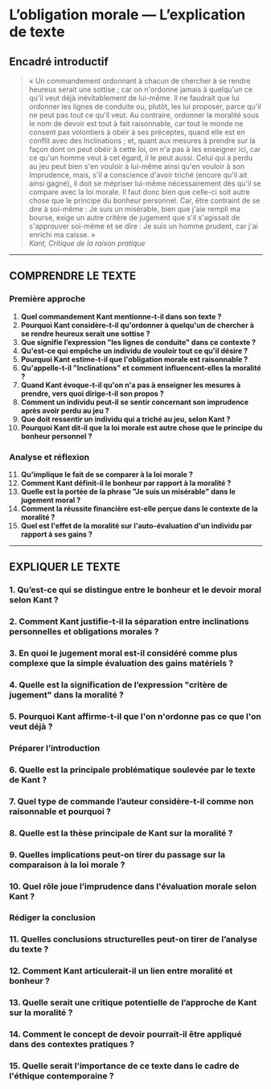 # L’obligation morale — L’explication de texte

## Encadré introductif
> « Un commandement ordonnant à chacun de chercher à se rendre heureux serait une sottise ; car on n'ordonne jamais à quelqu'un ce qu'il veut déjà inévitablement de lui-même. Il ne faudrait que lui ordonner les lignes de conduite ou, plutôt, les lui proposer, parce qu'il ne peut pas tout ce qu'il veut. Au contraire, ordonner la moralité sous le nom de devoir est tout à fait raisonnable, car tout le monde ne consent pas volontiers à obéir à ses préceptes, quand elle est en conflit avec des Inclinations ; et, quant aux mesures à prendre sur la façon dont on peut obéir à cette loi, on n'a pas à les enseigner ici, car ce qu'un homme veut à cet égard, il le peut aussi. Celui qui a perdu au jeu peut bien s'en vouloir à lui-même ainsi qu'en vouloir à son Imprudence, mais, s'il a conscience d'avoir triché (encore qu'il ait ainsi gagné), il doit se mépriser lui-même nécessairement dès qu'il se compare avec la loi morale. Il faut donc bien que celle-ci soit autre chose que le principe du bonheur personnel. Car, être contraint de se dire à soi-même : Je suis un misérable, bien que j'aie rempli ma bourse, exige un autre critère de jugement que s'il s'agissait de s'approuver soi-même et se dire : Je suis un homme prudent, car j'ai enrichi ma caisse. »  
> *Kant, Critique de la raison pratique*

---

## COMPRENDRE LE TEXTE

### Première approche

1. **Quel commandement Kant mentionne-t-il dans son texte ?**  
2. **Pourquoi Kant considère-t-il qu'ordonner à quelqu'un de chercher à se rendre heureux serait une sottise ?**  
3. **Que signifie l’expression "les lignes de conduite" dans ce contexte ?**  
4. **Qu'est-ce qui empêche un individu de vouloir tout ce qu'il désire ?**  
5. **Pourquoi Kant estime-t-il que l'obligation morale est raisonnable ?**  
6. **Qu'appelle-t-il "Inclinations" et comment influencent-elles la moralité ?**  
7. **Quand Kant évoque-t-il qu'on n'a pas à enseigner les mesures à prendre, vers quoi dirige-t-il son propos ?**  
8. **Comment un individu peut-il se sentir concernant son imprudence après avoir perdu au jeu ?**  
9. **Que doit ressentir un individu qui a triché au jeu, selon Kant ?**  
10. **Pourquoi Kant dit-il que la loi morale est autre chose que le principe du bonheur personnel ?**  

### Analyse et réflexion

11. **Qu'implique le fait de se comparer à la loi morale ?**  
12. **Comment Kant définit-il le bonheur par rapport à la moralité ?**  
13. **Quelle est la portée de la phrase "Je suis un misérable" dans le jugement moral ?**  
14. **Comment la réussite financière est-elle perçue dans le contexte de la moralité ?**  
15. **Quel est l'effet de la moralité sur l'auto-évaluation d'un individu par rapport à ses gains ?**  

---

## EXPLIQUER LE TEXTE

### 1. Qu’est-ce qui se distingue entre le bonheur et le devoir moral selon Kant ?  
### 2. Comment Kant justifie-t-il la séparation entre inclinations personnelles et obligations morales ?  
### 3. En quoi le jugement moral est-il considéré comme plus complexe que la simple évaluation des gains matériels ?  
### 4. Quelle est la signification de l’expression "critère de jugement" dans la moralité ?  
### 5. Pourquoi Kant affirme-t-il que l'on n'ordonne pas ce que l'on veut déjà ?  

### Préparer l’introduction

### 6. Quelle est la principale problématique soulevée par le texte de Kant ?  
### 7. Quel type de commande l’auteur considère-t-il comme non raisonnable et pourquoi ?  
### 8. Quelle est la thèse principale de Kant sur la moralité ?  
### 9. Quelles implications peut-on tirer du passage sur la comparaison à la loi morale ?  
### 10. Quel rôle joue l’imprudence dans l'évaluation morale selon Kant ?  

### Rédiger la conclusion

### 11. Quelles conclusions structurelles peut-on tirer de l’analyse du texte ?  
### 12. Comment Kant articulerait-il un lien entre moralité et bonheur ?  
### 13. Quelle serait une critique potentielle de l’approche de Kant sur la moralité ?  
### 14. Comment le concept de devoir pourrait-il être appliqué dans des contextes pratiques ?  
### 15. Quelle serait l'importance de ce texte dans le cadre de l'éthique contemporaine ?  